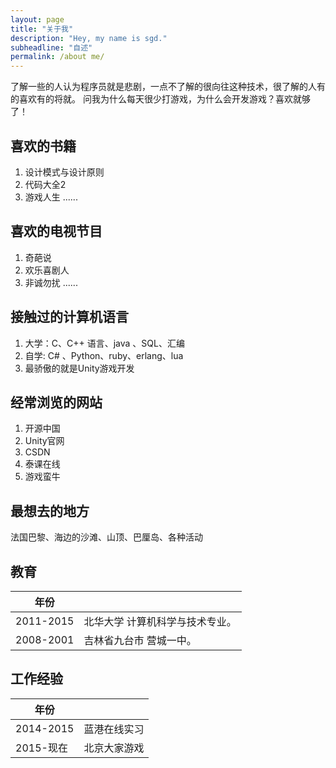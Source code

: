 ```yaml
---
layout: page
title: "关于我"
description: "Hey, my name is sgd."
subheadline: "自述"
permalink: /about me/
---
```


了解一些的人认为程序员就是悲剧，一点不了解的很向往这种技术，很了解的人有的喜欢有的将就。
问我为什么每天很少打游戏，为什么会开发游戏？喜欢就够了！

## 喜欢的书籍

1. 设计模式与设计原则
2. 代码大全2
3. 游戏人生
......


## 喜欢的电视节目

1. 奇葩说
2. 欢乐喜剧人
3. 非诚勿扰
......


## 接触过的计算机语言

1. 大学：C、C++ 语言、java 、SQL、汇编
2. 自学: C# 、Python、ruby、erlang、lua
3. 最骄傲的就是Unity游戏开发


## 经常浏览的网站

1. 开源中国
2. Unity官网
3. CSDN
4. 泰课在线
5. 游戏蛮牛


## 最想去的地方

法国巴黎、海边的沙滩、山顶、巴厘岛、各种活动 


## 教育

| 年份 |      |
| ---- | ---- |
2011-2015 | 北华大学 计算机科学与技术专业。
2008-2001 | 吉林省九台市 营城一中。


## 工作经验

| 年份 |      |
| ---- | ---- |
2014-2015 | 蓝港在线实习
2015-现在 | 北京大家游戏